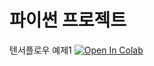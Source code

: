 # 파이썬 프로젝트

텐서플로우 예제1 [![Open In Colab](https://colab.research.google.com/assets/colab-badge.svg)](https://colab.research.google.com/drive/1hpjLhKoCAgXgf-M6oV6caNTpkFQ_HftW)
